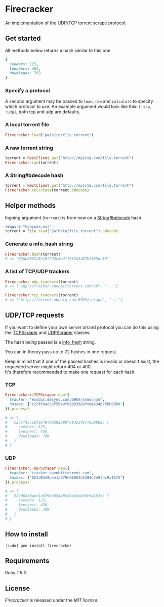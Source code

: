 # Firecracker

An implementation of the [UDP](http://bittorrent.org/beps/bep_0015.html)/[TCP](http://wiki.theory.org/BitTorrentSpecification#Tracker_.27scrape.27_Convention) torrent scrape protocol.

## Get started

All methods below returns a hash similar to this one.

``` ruby
{
  seeders: 123,
  leechers: 456,
  downloads: 789
}
```

### Specify a protocol

A second argument may be passed to `load`, `raw` and `calculate` to specify which protocol to use.
An example argument would look like this: `[:tcp, :udp]`, both tcp and udp are defaults.

### A local torrent file

``` ruby
Firecracker.load("path/to/file.torrent")
```

### A raw torrent string

``` ruby
torrent = RestClient.get("http://mysite.com/file.torrent")
Firecracker.raw(torrent)
```

### A String#bdecode hash

``` ruby
torrent = RestClient.get("http://mysite.com/file.torrent")
Firecracker.calculate(torrent.bdecode)
```

## Helper methods

Ingoing argument (`torrent`) is from now on a [String#bdecode](https://github.com/naquad/bencode_ext) hash.

``` ruby
require "bencode_ext"
torrent = File.read("path/to/file.torrent").bdecode
```

### Generate a info_hash string

``` ruby
Firecracker.hash(torrent)
# => "03db8637a8e16f7d5e3e4f7557d5d87b1905dc16"
```

### A list of TCP/UDP trackers

``` ruby
Firecracker.udp_trackers(torrent)
# => ["udp://tracker.openbittorrent.com:80", "..."]

Firecracker.tcp_trackers(torrent)
# => ["http://torrent.ubuntu.com:6969/scrape", "..."]
```

## UDP/TCP requests

If you want to define your own server or/and protocol you can do this using the [TCPScraper](https://github.com/oleander/firecracker/blob/master/lib/firecracker/tcp_scraper.rb) and [UDPScraper](https://github.com/oleander/firecracker/blob/master/lib/firecracker/udp_scraper.rb) classes.

The hash being passed is a [info_hash](http://wiki.theory.org/BitTorrent_Tracker_Protocol) string.

You can in theory pass up to 72 hashes in one request.

Keep in mind that if one of the passed hashes is invalid or doesn't exist, the requested server might return 404 or 400.  
It's therefore recommended to make one request for each hash. 

### TCP

``` ruby
Firecracker::TCPScraper.new({
  tracker: "exodus.desync.com:6969/announce",
  hashes: ["c2cff4acc8f5b49fd6b93b88fc0423467fbb08b0"]
}).process!

# => {
#   c2cff4acc8f5b49fd6b93b88fc0423467fbb08b0: {
#     seeders: 123,
#     leechers: 456,
#     downloads: 789
#   }
# }
```

### UDP

``` ruby
Firecracker::UDPScraper.new({
  tracker: "tracker.openbittorrent.com",
  hashes: ["523d83e8aee1a979e66584b5304d2e8fdc9a1675"]
}).process!

# => {
#   523d83e8aee1a979e66584b5304d2e8fdc9a1675: {
#     seeders: 123,
#     leechers: 456,
#     downloads: 789
#   }
# }
```

## How to install

    [sudo] gem install firecracker

## Requirements

Ruby *1.9.2*.

## License

*Firecracker* is released under the *MIT license*.